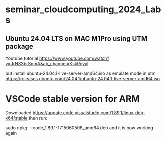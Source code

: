 # seminar_cloudcomputing_2024_Labs




## Ubuntu 24.04 LTS on MAC M1Pro using UTM package
Youtube tutorial
https://www.youtube.com/watch?v=JrNS3brSnmA&ab_channel=KskRoyal

but install ubuntu-24.04.1-live-server-amd64.iso as emulate mode in utm
https://releases.ubuntu.com/24.04.1/ubuntu-24.04.1-live-server-amd64.iso


# VSCode stable version for ARM
Downloaded https://update.code.visualstudio.com/1.89.1/linux-deb-x64/stable
then run:

sudo dpkg -i code_1.89.1-1715060508_amd64.deb and it is now working again
